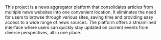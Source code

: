 This project is a news aggregator platform that consolidates articles from multiple news websites into one convenient location. It eliminates the need for users to browse through various sites, saving time and providing easy access to a wide range of news sources. The platform offers a streamlined interface where users can quickly stay updated on current events from diverse perspectives, all in one place.
